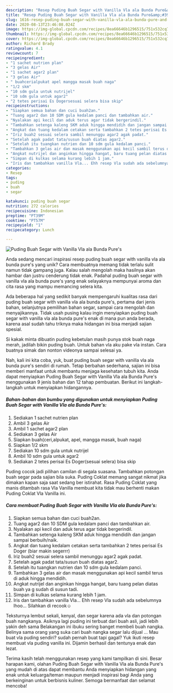 ```yaml
---
description: "Resep Puding Buah Segar with Vanilla Vla ala Bunda Pure&amp;#39;s, Lezat"
title: "Resep Puding Buah Segar with Vanilla Vla ala Bunda Pure&amp;#39;s, Lezat"
slug: 1616-resep-puding-buah-segar-with-vanilla-vla-ala-bunda-pure-and-39-s-lezat
date: 2020-08-13T23:46:08.024Z
image: https://img-global.cpcdn.com/recipes/8ea66646b1296515/751x532cq70/puding-buah-segar-with-vanilla-vla-ala-bunda-pures-foto-resep-utama.jpg
thumbnail: https://img-global.cpcdn.com/recipes/8ea66646b1296515/751x532cq70/puding-buah-segar-with-vanilla-vla-ala-bunda-pures-foto-resep-utama.jpg
cover: https://img-global.cpcdn.com/recipes/8ea66646b1296515/751x532cq70/puding-buah-segar-with-vanilla-vla-ala-bunda-pures-foto-resep-utama.jpg
author: Richard Brady
ratingvalue: 4.1
reviewcount: 7
recipeingredient:
- "1 sachet nutrien plan"
- "3 gelas Air"
- "1 sachet agar2 plan"
- "3 gelas Air"
- " buahcerialpukat apel mangga masak buah naga"
- "1/2 skm"
- "10 sdm gula untuk nutrijel"
- "10 sdm gula untuk agar2"
- "2 tetes perisai Es Dogersesuai selera bisa skip"
recipeinstructions:
- "Siapkan semua bahan dan cuci buah2an."
- "Tuang agar2 dan 10 SDM gula kedalam panci dan tambahkan air."
- "Nyalakan api kecil dan aduk terus agar tidak bergerindil."
- "Tambahkan setenga kaleng SKM aduk hingga mendidih dan jangan sampai berbuih/naik."
- "Angkat dan tuang kedalam cetakan serta tambahkan 2 tetes perisai Es Doger (biar makin segerrr)"
- "Iriz buah2 sesuai selera sambil menunggu agar2 agak padat."
- "Setelah agak padat tata/susun buah diatas agar2."
- "Setelah itu tuangkan nutrien dan 10 sdm gula kedalam panci."
- "Tambahkan 3 gelas air dan masak menggunakan api kecil sambil terus di aduk hingga mendidih."
- "Angkat nutrijel dan anginkan hingga hangat, baru tuang pelan diatas buah ya g sudah di susun tadi."
- "Simpan di kulkas selama kurang lebih 1 jam."
- "Iris dan tambahkan vanilla Vla... Ehh resep Vla sudah ada sebelumnya lhoo... Silahkan di recook☺"
categories:
- Resep
tags:
- puding
- buah
- segar

katakunci: puding buah segar 
nutrition: 272 calories
recipecuisine: Indonesian
preptime: "PT39M"
cooktime: "PT57M"
recipeyield: "1"
recipecategory: Lunch

---
```



![Puding Buah Segar with Vanilla Vla ala Bunda Pure&#39;s](https://img-global.cpcdn.com/recipes/8ea66646b1296515/751x532cq70/puding-buah-segar-with-vanilla-vla-ala-bunda-pures-foto-resep-utama.jpg)

Anda sedang mencari inspirasi resep puding buah segar with vanilla vla ala bunda pure&#39;s yang unik? Cara membuatnya memang tidak terlalu sulit namun tidak gampang juga. Kalau salah mengolah maka hasilnya akan hambar dan justru cenderung tidak enak. Padahal puding buah segar with vanilla vla ala bunda pure&#39;s yang enak selayaknya mempunyai aroma dan cita rasa yang mampu memancing selera kita.

Ada beberapa hal yang sedikit banyak mempengaruhi kualitas rasa dari puding buah segar with vanilla vla ala bunda pure&#39;s, pertama dari jenis bahan, selanjutnya pemilihan bahan segar, sampai cara mengolah dan menyajikannya. Tidak usah pusing kalau ingin menyiapkan puding buah segar with vanilla vla ala bunda pure&#39;s enak di mana pun anda berada, karena asal sudah tahu triknya maka hidangan ini bisa menjadi sajian spesial.

Si kakak minta dibuatin puding kebetulan masih punya stok buah naga merah, jadilah bikin puding buah. Untuk bahan vla aku pake vla instan. Cara buatnya simak dan nonton videonya sampai selesai ya.


Nah, kali ini kita coba, yuk, buat puding buah segar with vanilla vla ala bunda pure&#39;s sendiri di rumah. Tetap berbahan sederhana, sajian ini bisa memberi manfaat untuk membantu menjaga kesehatan tubuh kita. Anda dapat menyiapkan Puding Buah Segar with Vanilla Vla ala Bunda Pure&#39;s menggunakan 9 jenis bahan dan 12 tahap pembuatan. Berikut ini langkah-langkah untuk menyiapkan hidangannya.

<!--inarticleads1-->

##### Bahan-bahan dan bumbu yang digunakan untuk menyiapkan Puding Buah Segar with Vanilla Vla ala Bunda Pure&#39;s:

1. Sediakan 1 sachet nutrien plan
1. Ambil 3 gelas Air
1. Ambil 1 sachet agar2 plan
1. Sediakan 3 gelas Air
1. Siapkan  buah(ceri,alpukat, apel, mangga masak, buah naga)
1. Siapkan 1/2 skm
1. Sediakan 10 sdm gula untuk nutrijel
1. Ambil 10 sdm gula untuk agar2
1. Sediakan 2 tetes perisai Es Doger(sesuai selera) bisa skip


Puding cocok jadi pilihan camilan di segala suasana. Tambahkan potongan buah segar pada sajian bila suka. Puding Coklat memang sangat nikmat jika dimakan kapan saja saat sedang ber istirahat. Rasa Puding Coklat yang manis ditambah rasa Vla Vanilla membuat kita tidak mau berhenti makan Puding Coklat Vla Vanilla ini. 

<!--inarticleads2-->

##### Cara membuat Puding Buah Segar with Vanilla Vla ala Bunda Pure&#39;s:

1. Siapkan semua bahan dan cuci buah2an.
1. Tuang agar2 dan 10 SDM gula kedalam panci dan tambahkan air.
1. Nyalakan api kecil dan aduk terus agar tidak bergerindil.
1. Tambahkan setenga kaleng SKM aduk hingga mendidih dan jangan sampai berbuih/naik.
1. Angkat dan tuang kedalam cetakan serta tambahkan 2 tetes perisai Es Doger (biar makin segerrr)
1. Iriz buah2 sesuai selera sambil menunggu agar2 agak padat.
1. Setelah agak padat tata/susun buah diatas agar2.
1. Setelah itu tuangkan nutrien dan 10 sdm gula kedalam panci.
1. Tambahkan 3 gelas air dan masak menggunakan api kecil sambil terus di aduk hingga mendidih.
1. Angkat nutrijel dan anginkan hingga hangat, baru tuang pelan diatas buah ya g sudah di susun tadi.
1. Simpan di kulkas selama kurang lebih 1 jam.
1. Iris dan tambahkan vanilla Vla... Ehh resep Vla sudah ada sebelumnya lhoo... Silahkan di recook☺


Teksturnya lembut sekali, kenyal, dan segar karena ada vla dan potongan buah nangkanya. Asiknya lagi puding ini terbuat dari buah asli, jadi lebih yakin deh sama Belakangan ini ibuku sering banget membeli buah nangka. Belinya sama orang yang suka cari buah nangka segar lalu dijual … Mau buat vla puding sendiri? sudah pernah buat tapi gagal? Yuk ikuti resep membuat vla puding vanilla ini. Dijamin berhasil dan tentunya enak dan lezat. 

Terima kasih telah menggunakan resep yang kami tampilkan di sini. Besar harapan kami, olahan Puding Buah Segar with Vanilla Vla ala Bunda Pure&#39;s yang mudah di atas dapat membantu Anda menyiapkan hidangan yang enak untuk keluarga/teman maupun menjadi inspirasi bagi Anda yang berkeinginan untuk berbisnis kuliner. Semoga bermanfaat dan selamat mencoba!
